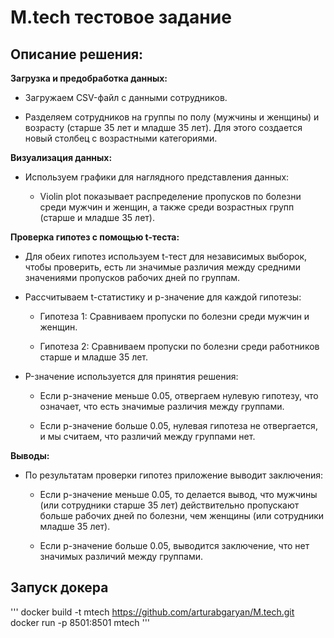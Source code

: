 # M.tech тестовое задание
## Описание решения:

**Загрузка и предобработка данных:**

 - Загружаем CSV-файл с данными сотрудников.
 
 - Разделяем сотрудников на группы по полу (мужчины и женщины) и возрасту (старше 35 лет и младше 35 лет). Для этого создается новый столбец с возрастными категориями.
 
**Визуализация данных:**

 - Используем графики для наглядного представления данных:
 
   - Violin plot показывает распределение пропусков по болезни среди мужчин и женщин, а также среди возрастных групп (старше и младше 35 лет).
   
**Проверка гипотез с помощью t-теста:**

 - Для обеих гипотез используем t-тест для независимых выборок, чтобы проверить, есть ли значимые различия между средними значениями пропусков рабочих дней по группам.
 
 - Рассчитываем t-статистику и p-значение для каждой гипотезы:
 
   - Гипотеза 1: Сравниваем пропуски по болезни среди мужчин и женщин.
   
   - Гипотеза 2: Сравниваем пропуски по болезни среди работников старше и младше 35 лет.
   
 - P-значение используется для принятия решения:
 
   - Если p-значение меньше 0.05, отвергаем нулевую гипотезу, что означает, что есть значимые различия между группами.
   
   - Если p-значение больше 0.05, нулевая гипотеза не отвергается, и мы считаем, что различий между группами нет.
   
**Выводы:**

 - По результатам проверки гипотез приложение выводит заключения:
 
   - Если p-значение меньше 0.05, то делается вывод, что мужчины (или сотрудники старше 35 лет) действительно пропускают больше рабочих дней по болезни, чем женщины (или сотрудники младше 35 лет).
   
   - Если p-значение больше 0.05, выводится заключение, что нет значимых различий между группами.
  

 ## Запуск докера
 '''
 docker build -t mtech https://github.com/arturabgaryan/M.tech.git
 docker run -p 8501:8501 mtech
 '''
